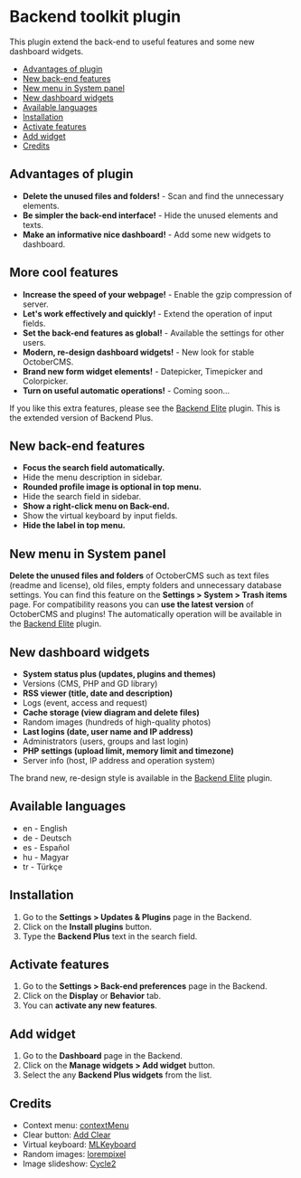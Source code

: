 # Backend toolkit plugin
This plugin extend the back-end to useful features and some new dashboard widgets.

- [Advantages of plugin](#advantages)
- [New back-end features](#new_features)
- [New menu in System panel](#new_menu)
- [New dashboard widgets](#dashboard_widgets)
- [Available languages](#available_languages)
- [Installation](#installation)
- [Activate features](#activate_features)
- [Add widget](#add_widget)
- [Credits](#credits)

<a name="advantages"></a>
## Advantages of plugin
* __Delete the unused files and folders!__ - Scan and find the unnecessary elements.
* __Be simpler the back-end interface!__ - Hide the unused elements and texts.
* __Make an informative nice dashboard!__ - Add some new widgets to dashboard.

## More cool features
* __Increase the speed of your webpage!__ - Enable the gzip compression of server.
* __Let's work effectively and quickly!__ - Extend the operation of input fields.
* __Set the back-end features as global!__ - Available the settings for other users.
* __Modern, re-design dashboard widgets!__ - New look for stable OctoberCMS.
* __Brand new form widget elements!__ - Datepicker, Timepicker and Colorpicker.
* __Turn on useful automatic operations!__ - Coming soon...

If you like this extra features, please see the [Backend Elite](http://octobercms.com/plugin/indikator-backendelite) plugin. This is the extended version of Backend Plus.

<a name="new_features"></a>
## New back-end features
* __Focus the search field automatically.__
* Hide the menu description in sidebar.
* __Rounded profile image is optional in top menu.__
* Hide the search field in sidebar.
* __Show a right-click menu on Back-end.__
* Show the virtual keyboard by input fields.
* __Hide the label in top menu.__

<a name="new_menu"></a>
## New menu in System panel
__Delete the unused files and folders__ of OctoberCMS such as text files (readme and license), old files, empty folders and unnecessary database settings. You can find this feature on the __Settings > System > Trash items__ page. For compatibility reasons you can __use the latest version__ of OctoberCMS and plugins! The automatically operation will be available in the [Backend Elite](http://octobercms.com/plugin/indikator-backendelite) plugin.

<a name="dashboard_widgets"></a>
## New dashboard widgets
* __System status plus (updates, plugins and themes)__
* Versions (CMS, PHP and GD library)
* __RSS viewer (title, date and description)__
* Logs (event, access and request)
* __Cache storage (view diagram and delete files)__
* Random images (hundreds of high-quality photos)
* __Last logins (date, user name and IP address)__
* Administrators (users, groups and last login)
* __PHP settings (upload limit, memory limit and timezone)__
* Server info (host, IP address and operation system)

The brand new, re-design style is available in the [Backend Elite](http://octobercms.com/plugin/indikator-backendelite) plugin.

<a name="available_languages"></a>
## Available languages
* en - English
* de - Deutsch
* es - Español
* hu - Magyar
* tr - Türkçe

<a name="installation"></a>
## Installation
1. Go to the __Settings > Updates & Plugins__ page in the Backend.
1. Click on the __Install plugins__ button.
1. Type the __Backend Plus__ text in the search field.

<a name="activate_features"></a>
## Activate features
1. Go to the __Settings > Back-end preferences__ page in the Backend.
1. Click on the __Display__ or __Behavior__ tab.
1. You can __activate any new features__.

<a name="add_widget"></a>
## Add widget
1. Go to the __Dashboard__ page in the Backend.
1. Click on the __Manage widgets > Add widget__ button.
1. Select the any __Backend Plus widgets__ from the list.

<a name="credits"></a>
## Credits
* Context menu: [contextMenu](https://github.com/swisnl/jQuery-contextMenu)
* Clear button: [Add Clear](https://github.com/skorecky/Add-Clear)
* Virtual keyboard: [MLKeyboard](https://github.com/mBut/jquery.mlkeyboard)
* Random images: [lorempixel](http://lorempixel.com)
* Image slideshow: [Cycle2](https://github.com/malsup/cycle2)
